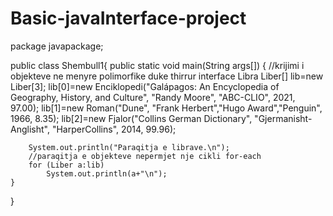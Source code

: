 # Basic-javaInterface-project
package javapackage;

public class Shembull1{
	public static void main(String args[]) {
		//krijimi i objekteve ne menyre polimorfike duke thirrur interface Libra
		Liber[] lib=new Liber[3];
		lib[0]=new Enciklopedi("Galápagos: An Encyclopedia of Geography, History, and Culture", "Randy Moore", "ABC-CLIO", 2021, 97.00);
		lib[1]=new Roman("Dune", "Frank Herbert","Hugo Award","Penguin", 1966, 8.35);
		lib[2]=new Fjalor("Collins German Dictionary", "Gjermanisht-Anglisht", "HarperCollins", 2014, 99.96);
		
		System.out.println("Paraqitja e librave.\n");
		//paraqitja e objekteve nepermjet nje cikli for-each 
		for (Liber a:lib)
			System.out.println(a+"\n");
	}
}
